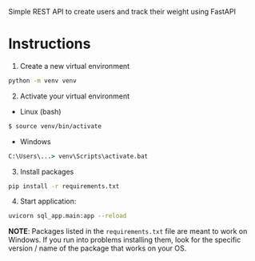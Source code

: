 Simple REST API to create users and track their weight using FastAPI

# Instructions
1. Create a new virtual environment
```bash
python -m venv venv
```
2. Activate your virtual environment
- Linux (bash)
```bash
$ source venv/bin/activate
```
- Windows
```cmd
C:\Users\...> venv\Scripts\activate.bat
```
3. Install packages
```bash
pip install -r requirements.txt
```
4. Start application:
```bash
uvicorn sql_app.main:app --reload
```

__NOTE__: Packages listed in the `requirements.txt` file are meant to work on Windows. If you run into problems installing them, look for the specific version / name of the package that works on your OS.
